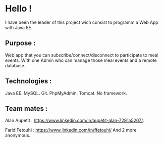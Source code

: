 # Hello !

I have been the leader of this project wich consist to programm a Web App with Java EE.

## Purpose :
Web app that you can subscribe/connect/disconnect to participate to meal events. With one Admin who can manage those meal events and a remote database.

## Technologies :
Java EE.
MySQL.
Git.
PhpMyAdmin.
Tomcat.
No framework.

## Team mates :
Alan Aupetit : https://www.linkedin.com/in/aupetit-alan-7291a5207/.

Farid Fetouhi : https://www.linkedin.com/in/ffetouhi/
And 2 more anonymous.
